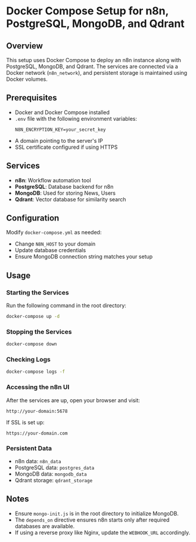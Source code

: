 # Docker Compose Setup for n8n, PostgreSQL, MongoDB, and Qdrant

## Overview
This setup uses Docker Compose to deploy an n8n instance along with PostgreSQL, MongoDB, and Qdrant. The services are connected via a Docker network (`n8n_network`), and persistent storage is maintained using Docker volumes.

## Prerequisites
- Docker and Docker Compose installed
- `.env` file with the following environment variables:
  ```
  N8N_ENCRYPTION_KEY=your_secret_key
  ```
- A domain pointing to the server's IP
- SSL certificate configured if using HTTPS

## Services
- **n8n**: Workflow automation tool
- **PostgreSQL**: Database backend for n8n
- **MongoDB**: Used for storing News, Users
- **Qdrant**: Vector database for similarity search

## Configuration
Modify `docker-compose.yml` as needed:
- Change `N8N_HOST` to your domain
- Update database credentials
- Ensure MongoDB connection string matches your setup

## Usage
### Starting the Services
Run the following command in the root directory:
```sh
docker-compose up -d
```

### Stopping the Services
```sh
docker-compose down
```

### Checking Logs
```sh
docker-compose logs -f
```

### Accessing the n8n UI
After the services are up, open your browser and visit:
```
http://your-domain:5678
```
If SSL is set up:
```
https://your-domain.com
```

### Persistent Data
- n8n data: `n8n_data`
- PostgreSQL data: `postgres_data`
- MongoDB data: `mongodb_data`
- Qdrant storage: `qdrant_storage`

## Notes
- Ensure `mongo-init.js` is in the root directory to initialize MongoDB.
- The `depends_on` directive ensures n8n starts only after required databases are available.
- If using a reverse proxy like Nginx, update the `WEBHOOK_URL` accordingly.
